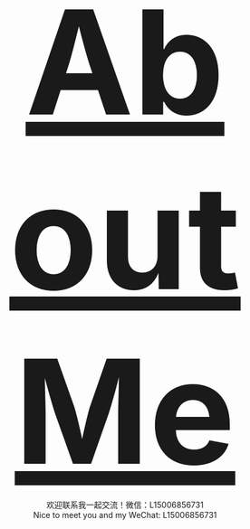 
<div align="center"><b><a style='font-size:255px;' href="https://attack204.com/">About Me</a></b></div>

<div align="center">欢迎联系我一起交流！微信：L15006856731</div>

<div align="center">Nice to meet you and my WeChat: L15006856731</div>


